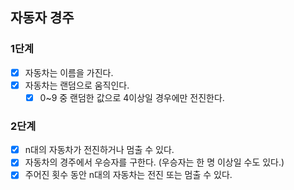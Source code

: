 ## 자동자 경주
### 1단계
- [x] 자동차는 이름을 가진다.
- [x] 자동차는 랜덤으로 움직인다.
  - [x] 0~9 중 랜덤한 값으로 4이상일 경우에만 전진한다.

### 2단계
- [x] n대의 자동차가 전진하거나 멈출 수 있다.
- [x] 자동차의 경주에서 우승자를 구한다. (우승자는 한 명 이상일 수도 있다.)
- [x] 주어진 횟수 동안 n대의 자동차는 전진 또는 멈출 수 있다.

